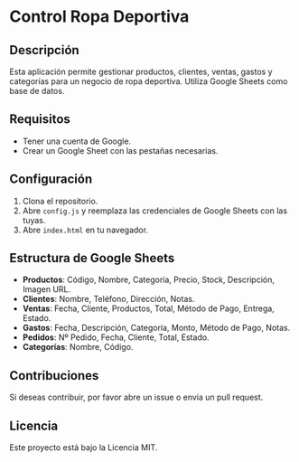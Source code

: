 # Control Ropa Deportiva

## Descripción
Esta aplicación permite gestionar productos, clientes, ventas, gastos y categorías para un negocio de ropa deportiva. Utiliza Google Sheets como base de datos.

## Requisitos
- Tener una cuenta de Google.
- Crear un Google Sheet con las pestañas necesarias.

## Configuración
1. Clona el repositorio.
2. Abre `config.js` y reemplaza las credenciales de Google Sheets con las tuyas.
3. Abre `index.html` en tu navegador.

## Estructura de Google Sheets
- **Productos**: Código, Nombre, Categoría, Precio, Stock, Descripción, Imagen URL.
- **Clientes**: Nombre, Teléfono, Dirección, Notas.
- **Ventas**: Fecha, Cliente, Productos, Total, Método de Pago, Entrega, Estado.
- **Gastos**: Fecha, Descripción, Categoría, Monto, Método de Pago, Notas.
- **Pedidos**: Nº Pedido, Fecha, Cliente, Total, Estado.
- **Categorías**: Nombre, Código.

## Contribuciones
Si deseas contribuir, por favor abre un issue o envía un pull request.

## Licencia
Este proyecto está bajo la Licencia MIT.
